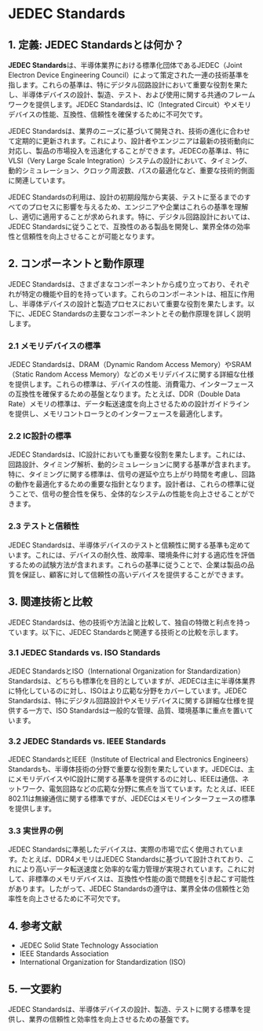 # JEDEC Standards

## 1. 定義: **JEDEC Standards**とは何か？
**JEDEC Standards**は、半導体業界における標準化団体であるJEDEC（Joint Electron Device Engineering Council）によって策定された一連の技術基準を指します。これらの基準は、特にデジタル回路設計において重要な役割を果たし、半導体デバイスの設計、製造、テスト、および使用に関する共通のフレームワークを提供します。JEDEC Standardsは、IC（Integrated Circuit）やメモリデバイスの性能、互換性、信頼性を確保するために不可欠です。

JEDEC Standardsは、業界のニーズに基づいて開発され、技術の進化に合わせて定期的に更新されます。これにより、設計者やエンジニアは最新の技術動向に対応し、製品の市場投入を迅速化することができます。JEDECの基準は、特にVLSI（Very Large Scale Integration）システムの設計において、タイミング、動的シミュレーション、クロック周波数、パスの最適化など、重要な技術的側面に関連しています。

JEDEC Standardsの利用は、設計の初期段階から実装、テストに至るまでのすべてのプロセスに影響を与えるため、エンジニアや企業はこれらの基準を理解し、適切に適用することが求められます。特に、デジタル回路設計においては、JEDEC Standardsに従うことで、互換性のある製品を開発し、業界全体の効率性と信頼性を向上させることが可能となります。

## 2. コンポーネントと動作原理
JEDEC Standardsは、さまざまなコンポーネントから成り立っており、それぞれが特定の機能や目的を持っています。これらのコンポーネントは、相互に作用し、半導体デバイスの設計と製造プロセスにおいて重要な役割を果たします。以下に、JEDEC Standardsの主要なコンポーネントとその動作原理を詳しく説明します。

### 2.1 メモリデバイスの標準
JEDEC Standardsは、DRAM（Dynamic Random Access Memory）やSRAM（Static Random Access Memory）などのメモリデバイスに関する詳細な仕様を提供します。これらの標準は、デバイスの性能、消費電力、インターフェースの互換性を確保するための基盤となります。たとえば、DDR（Double Data Rate）メモリの標準は、データ転送速度を向上させるための設計ガイドラインを提供し、メモリコントローラとのインターフェースを最適化します。

### 2.2 IC設計の標準
JEDEC Standardsは、IC設計においても重要な役割を果たします。これには、回路設計、タイミング解析、動的シミュレーションに関する基準が含まれます。特に、タイミングに関する標準は、信号の遅延や立ち上がり時間を考慮し、回路の動作を最適化するための重要な指針となります。設計者は、これらの標準に従うことで、信号の整合性を保ち、全体的なシステムの性能を向上させることができます。

### 2.3 テストと信頼性
JEDEC Standardsは、半導体デバイスのテストと信頼性に関する基準も定めています。これには、デバイスの耐久性、故障率、環境条件に対する適応性を評価するための試験方法が含まれます。これらの基準に従うことで、企業は製品の品質を保証し、顧客に対して信頼性の高いデバイスを提供することができます。

## 3. 関連技術と比較
JEDEC Standardsは、他の技術や方法論と比較して、独自の特徴と利点を持っています。以下に、JEDEC Standardsと関連する技術との比較を示します。

### 3.1 JEDEC Standards vs. ISO Standards
JEDEC StandardsとISO（International Organization for Standardization） Standardsは、どちらも標準化を目的としていますが、JEDECは主に半導体業界に特化しているのに対し、ISOはより広範な分野をカバーしています。JEDEC Standardsは、特にデジタル回路設計やメモリデバイスに関する詳細な仕様を提供する一方で、ISO Standardsは一般的な管理、品質、環境基準に重点を置いています。

### 3.2 JEDEC Standards vs. IEEE Standards
JEDEC StandardsとIEEE（Institute of Electrical and Electronics Engineers） Standardsも、半導体技術の分野で重要な役割を果たしています。JEDECは、主にメモリデバイスやIC設計に関する基準を提供するのに対し、IEEEは通信、ネットワーク、電気回路などの広範な分野に焦点を当てています。たとえば、IEEE 802.11は無線通信に関する標準ですが、JEDECはメモリインターフェースの標準を提供します。

### 3.3 実世界の例
JEDEC Standardsに準拠したデバイスは、実際の市場で広く使用されています。たとえば、DDR4メモリはJEDEC Standardsに基づいて設計されており、これにより高いデータ転送速度と効率的な電力管理が実現されています。これに対して、非標準のメモリデバイスは、互換性や性能の面で問題を引き起こす可能性があります。したがって、JEDEC Standardsの遵守は、業界全体の信頼性と効率性を向上させるために不可欠です。

## 4. 参考文献
- JEDEC Solid State Technology Association
- IEEE Standards Association
- International Organization for Standardization (ISO)

## 5. 一文要約
JEDEC Standardsは、半導体デバイスの設計、製造、テストに関する標準を提供し、業界の信頼性と効率性を向上させるための基盤です。
